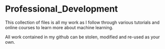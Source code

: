 # Professional_Development
This collection of files is all my work as 
I follow through various tutorials and online courses to 
learn more about machine learning. 

All work contained in my github can be stolen, modified and re-used as your own.
